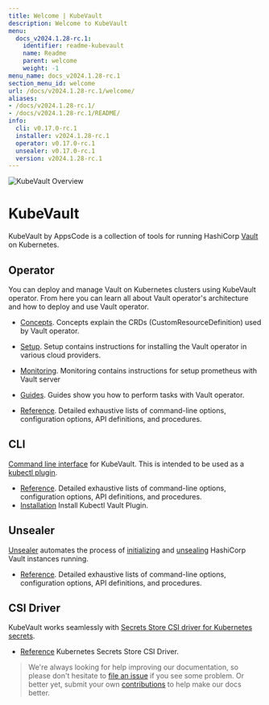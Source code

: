 ```yaml
---
title: Welcome | KubeVault
description: Welcome to KubeVault
menu:
  docs_v2024.1.28-rc.1:
    identifier: readme-kubevault
    name: Readme
    parent: welcome
    weight: -1
menu_name: docs_v2024.1.28-rc.1
section_menu_id: welcome
url: /docs/v2024.1.28-rc.1/welcome/
aliases:
- /docs/v2024.1.28-rc.1/
- /docs/v2024.1.28-rc.1/README/
info:
  cli: v0.17.0-rc.1
  installer: v2024.1.28-rc.1
  operator: v0.17.0-rc.1
  unsealer: v0.17.0-rc.1
  version: v2024.1.28-rc.1
---
```


![KubeVault Overview](/docs/v2024.1.28-rc.1/images/kubevault-overview.svg)

# KubeVault

KubeVault by AppsCode is a collection of tools for running HashiCorp [Vault](https://www.vaultproject.io/) on Kubernetes. 

## Operator
You can deploy and manage Vault on Kubernetes clusters using KubeVault operator. From here you can learn all about Vault operator's architecture and how to deploy and use Vault operator.

- [Concepts](/docs/v2024.1.28-rc.1/concepts/). Concepts explain the CRDs (CustomResourceDefinition) used by Vault operator.

- [Setup](/docs/v2024.1.28-rc.1/setup/). Setup contains instructions for installing
  the Vault operator in various cloud providers.

- [Monitoring](/docs/v2024.1.28-rc.1/guides/monitoring/overview). Monitoring contains instructions for setup prometheus with Vault server

- [Guides](/docs/v2024.1.28-rc.1/guides/). Guides show you how to perform tasks with Vault operator.

- [Reference](/docs/v2024.1.28-rc.1/reference/operator). Detailed exhaustive lists of
command-line options, configuration options, API definitions, and procedures.

## CLI

[Command line interface](https://github.com/kubevault/cli) for KubeVault. This is intended to be used as a [kubectl plugin](https://kubernetes.io/docs/tasks/extend-kubectl/kubectl-plugins/).

- [Reference](/docs/v2024.1.28-rc.1/reference/cli). Detailed exhaustive lists of command-line options, configuration options, API definitions, and procedures.
- [Installation](/docs/v2024.1.28-rc.1/setup/install/kubectl_plugin) Install Kubectl Vault Plugin.

## Unsealer

[Unsealer](https://github.com/kubevault/unsealer) automates the process of [initializing](https://www.vaultproject.io/docs/commands/operator/init.html) and [unsealing](https://www.vaultproject.io/docs/concepts/seal.html#unsealing) HashiCorp Vault instances running.

- [Reference](/docs/v2024.1.28-rc.1/reference/unsealer). Detailed exhaustive lists of command-line options, configuration options, API definitions, and procedures.

## CSI Driver

KubeVault works seamlessly with [Secrets Store CSI driver for Kubernetes secrets](https://github.com/kubernetes-sigs/secrets-store-csi-driver).

- [Reference](https://secrets-store-csi-driver.sigs.k8s.io/) Kubernetes Secrets Store CSI Driver.


> We're always looking for help improving our documentation, so please don't hesitate to [file an issue](https://github.com/kubevault/project/issues/new) if you see some problem. Or better yet, submit your own [contributions](/docs/v2024.1.28-rc.1/CONTRIBUTING) to help
make our docs better.
